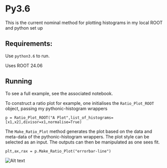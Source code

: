 # Py3.6

This is the current nominal method for plotting histograms in my local ROOT and python set up

## Requirements:
Use `python3.6` to run.

Uses ROOT 24.06 

## Running
To see a full example, see the associated notebook.

To construct a ratio plot for example, one initialises the `Ratio_Plot_ROOT` object, passing my pythonic-histogram wrappers

```python3
p = Ratio_Plot_ROOT("A Plot",list_of_histograms=[x1,x2],divisor=x1,normalise=True)
```

The `Make_Ratio_Plot` method generates the plot based on the data and meta-data of the pythonic-histogram wrappers. The plot style can be selected as an input. The outputs can then be manipulated as one sees fit.
```python3
plt,ax,rax = p.Make_Ratio_Plot("errorbar-line")

```

![Alt text](plt_linefillederror.png?raw=true "Title")
